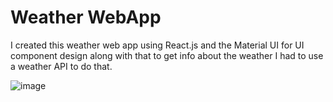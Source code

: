 # Weather WebApp 

I created this weather web app using React.js and the Material UI for UI component design along with that to get info about the weather I had to use a weather API to do that.

![image](https://github.com/mdasifnawaz545/Weather-Webapp/assets/126075328/7c9a2303-970a-4cb1-a5d0-dd09bb1eed0b)
